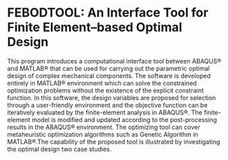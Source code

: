 # FEBODTOOL: An Interface Tool for Finite Element–based Optimal Design 
This program introduces a computational interface tool between ABAQUS® and MATLAB® that can be used for carrying out the parametric optimal design of complex mechanical components. The software is developed entirely in MATLAB® environment which can solve the constrained optimization problems without the existence of the explicit constraint function. In this software, the design variables are proposed for selection through a user-friendly environment and the objective function can be iteratively evaluated by the finite-element analysis in ABAQUS®. The finite-element model is modified and updated according to the post-processing results in the ABAQUS® environment. The optimizing tool can cover metaheuristic optimization algorithms such as Genetic Algorithm in MATLAB®.The capability of the proposed tool is illustrated by investigating the optimal design two case studies.
